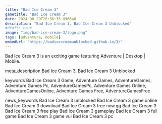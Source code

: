 ```yaml
---
title: "Bad Ice Cream 3"
gametitle: "Bad Ice Cream 3"
date: 2024-08-29T20:36:33.896646
description: "Bad Ice Cream 3, Bad Ice Cream 3 Unblocked"
#draft: true
image: "img/bad-ice-cream-3/logo.png"
tags: [adventure, mobile]
embedUrl: "https://badicecreamunblocked.github.io/3/"
---
```


Bad Ice Cream 3 is an exciting game featuring Adventure | Desktop | Mobile.

meta_description
Bad Ice Cream 3, Bad Ice Cream 3 Unblocked


keywords
Bad Ice Cream 3 Game, Adventure Games, AdventureGames, Adventure Games Pc, AdventureGamesPc, Adventure Games Online, AdventureGamesOnline, Adventure Games Free, AdventureGamesFree


news_keywords
Bad Ice Cream 3 unblocked Bad Ice Cream 3 game online Bad Ice Cream 3 download Bad Ice Cream 3 free now.gg Bad Ice Cream 3 Bad Ice Cream 3 free play Bad Ice Cream 3 gameplay Bad Ice Cream 3 full game Bad Ice Cream 3 game vui Bad Ice Cream 3 pc
